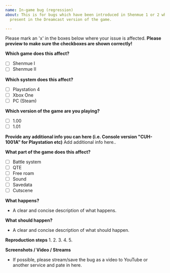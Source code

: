 ```yaml
---
name: In-game bug (regression)
about: This is for bugs which have been introduced in Shenmue 1 or 2 which are not
  present in the Dreamcast version of the game.

---
```


Please mark an 'x' in the boxes below where your issue is affected. **Please preview to make sure the checkboxes are shown correctly!**

**Which game does this affect?**
- [ ] Shenmue I
- [ ] Shenmue II

**Which system does this affect?**
- [ ] Playstation 4
- [ ] Xbox One
- [ ] PC (Steam)

**Which version of the game are you playing?**
- [ ] 1.00
- [ ] 1.01

**Provide any additional info you can here (i.e. Console version "CUH-1001A" for Playstation etc)**
Add additional info here.. 

**What part of the game does this affect?**
- [ ] Battle system
- [ ] QTE
- [ ] Free roam
- [ ] Sound
- [ ] Savedata
- [ ] Cutscene

**What happens?**
* A clear and concise description of what happens.

**What should happen?**
* A clear and concise description of what should happen.

**Reproduction steps**
1. 
2.
3.
4.
5.

**Screenshots / Video / Streams**
* If possible, please stream/save the bug as a video to YouTube or another service and pate in here.
